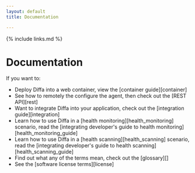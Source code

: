 ```yaml
---
layout: default
title: Documentation

---
```


{% include links.md %}

# Documentation

If you want to:

* Deploy Diffa into a web container, view the [container guide][container]
* See how to remotely the configure the agent, then check out the [REST API][rest]
* Want to integrate Diffa into your application, check out the [integration guide][integration]
* Learn how to use Diffa in a [health monitoring][health_monitoring] scenario, read the [integrating developer's guide to health monitoring][health_monitoring_guide]
* Learn how to use Diffa in a [health scanning][health_scanning] scenario, read the [integrating developer's guide to health scanning][health_scanning_guide]
* Find out what any of the terms mean, check out the [glossary][]
* See the [software license terms][license]

